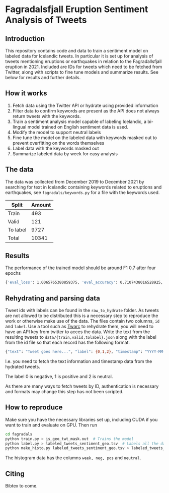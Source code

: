 # Fagradalsfjall Eruption Sentiment Analysis of Tweets

## Introduction

This repository contains code and data to train a sentiment model on labeled data for Icelandic tweets.
In particular it is set up for analysis of tweets mentioning eruptions or earthquakes in relation to the Fagradallsfjall eruption in 2021.
Included are IDs for tweets which need to be fetched from Twitter, along with scripts to fine tune models and summarize results.
See below for results and further details.

## How it works

1. Fetch data using the Twitter API or hydrate using provided information
2. Filter data to confirm keywords are present as the API does not always return tweets with the keywords.
3. Train a sentiment analysis model capable of labeling Icelandic, a bi-lingual model trained on English sentiment data is used.
4. Modify the model to support neutral labels
5. Fine tune the model on the labeled data with keywords masked out to prevent overfitting on the words themselves
6. Label data with the keywords masked out
7. Summarize labeled data by week for easy analysis

## The data

The data was collected from December 2019 to December 2021 by searching for text in Icelandic containing keywords related to eruptions and earthquakes, see `fagradals/keywords.py` for a file with the keywords used.

| Split    | Amount |
|----------|--------|
| Train    | 493    |
| Valid    | 121    |
| To label | 9727   |
| Total    | 10341  |

## Results

The performance of the trained model should be around F1 0.7 after four epochs

```bash
{'eval_loss': 1.0065765380859375, 'eval_accuracy': 0.7107438016528925, 'eval_f1': 0.7059344435633096, 'eval_precision': 0.7056612638007986, 'eval_recall': 0.7205136684303352, 'eval_by_category': {0: {'f1': 0.6461538461538462, 'precision': 0.6363636363636364, 'recall': 0.65625}, 1: {'f1': 0.75, 'precision': 0.6666666666666666, 'recall': 0.8571428571428571}, 2: {'f1': 0.7216494845360826, 'precision': 0.813953488372093, 'recall': 0.6481481481481481}}, 'eval_runtime': 0.4288, 'eval_samples_per_second': 282.201, 'eval_steps_per_second': 30.319, 'epoch': 4.0}
```

## Rehydrating and parsing data

Tweet ids with labels can be found in the `raw_to_hydrate` folder.
As tweets are not allowed to be distributed this is a necessary step to reproduce the work or otherwise make use of the data.
The files contain two columns, `id` and `label`.
Use a tool such as [Twarc](https://github.com/DocNow/twarc) to rehydrate them, you will need to have an API key from twitter to acces the data.
Write the text from the resulting tweets to `data/{train,valid,tolabel}.json` along with the label from the id file so that each record has the following format.

```bash
{"text": "Tweet goes here...", "label": {0,1,2}, "timestamp": "YYYY-MM-dd HH:MM:SS"}
```

I.e. you need to fetch the text information and timestamp data from the hydrated tweets. 

The label 0 is negative, 1 is positive and 2 is neutral.

As there are many ways to fetch tweets by ID, authentication is necessary and formats may change this step has not been scripted.

## How to reproduce

Make sure you have the necessary libraries set up, including CUDA if you want to train and evaluate on GPU. Then run

```bash
cd fagradals
python train.py > is_geo_twt_mask.out  # Trains the model
python label.py > labeled_tweets_sentiment_geo.tsv  # Labels all the data, including that used for training and evaluation to give the full picture
python make_histo.py labeled_tweets_sentiment_geo.tsv > labeled_tweets_sentiment_geo.histogram.tsv  # Prints statistics
```

The histogram data has the columns `week, neg, pos` and `neutral`.

## Citing

Bibtex to come.